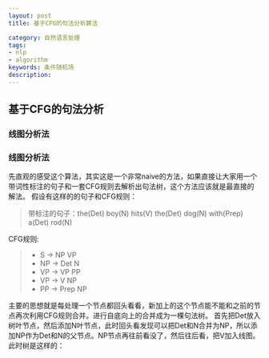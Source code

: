 ```yaml
---
layout: post
title: 基于CFG的句法分析算法

category: 自然语言处理
tags: 
- nlp
- algorithm
keywords: 条件随机场
description:
---
```


## 基于CFG的句法分析

### 线图分析法

### 线图分析法

先直观的感受这个算法，其实这是一个非常naive的方法，如果直接让大家用一个带词性标注的句子和一套CFG规则去解析出句法树，这个方法应该就是最直接的解法。
假设有这样的的句子和CFG规则：
> 带标注的句子：the(Det) boy(N) hits(V) the(Det) dog(N) with(Prep) a(Det) rod(N)

CFG规则:
> - S -> NP VP
> - NP -> Det N
> - VP -> VP PP
> - VP -> V NP
> - PP -> Prep NP

主要的思想就是每处理一个节点都回头看看，新加上的这个节点能不能和之前的节点再次利用CFG规则合并。进行自底向上的合并成为一棵句法树。
首先把Det放入树叶节点，然后添加N叶节点，此时回头看发现可以把Det和N合并为NP，所以添加NP作为Det和N的父节点。NP节点再往前看没了，然后往后看，把V加入线图。此时树是这样的：
